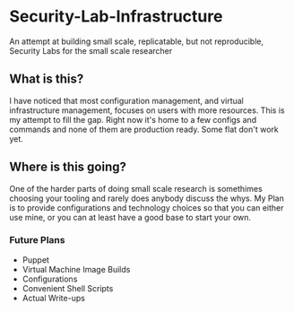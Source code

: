 # Security-Lab-Infrastructure
An attempt at building small scale, replicatable, but not reproducible, Security Labs for the small scale researcher

## What is this?
I have noticed that most configuration management, and virtual infrastructure management, focuses on users with more resources. 
This is my attempt to fill the gap. Right now it's home to a few configs and commands and none of them are production ready. 
Some flat don't work yet.

## Where is this going?
One of the harder parts of doing small scale research is somethimes choosing your tooling and rarely does anybody discuss the whys.
My Plan is to provide configurations and technology choices so that you can either use mine, or you can at least have a good base to
start your own.

### Future Plans
- Puppet
- Virtual Machine Image Builds
- Configurations
- Convenient Shell Scripts
- Actual Write-ups
